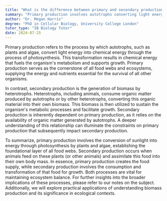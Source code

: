 ```yaml
---
title: "What is the difference between primary and secondary production?"
summary: "Primary production involves autotrophs converting light energy into chemical energy, forming the basis of the food chain and supporting ecosystems by providing energy for other organisms."
author: "Dr. Megan Harris"
degree: "PhD in Cellular Biology, University College London"
tutor_type: "IB Biology Tutor"
date: 2024-07-25
---
```


Primary production refers to the process by which autotrophs, such as plants and algae, convert light energy into chemical energy through the process of photosynthesis. This transformation results in chemical energy that fuels the organism's metabolism and supports growth. Primary production serves as the cornerstone of all food webs and ecosystems, supplying the energy and nutrients essential for the survival of all other organisms.

In contrast, secondary production is the generation of biomass by heterotrophs. Heterotrophs, including animals, consume organic matter produced by autotrophs or by other heterotrophs, converting this organic material into their own biomass. This biomass is then utilized to sustain the organism's metabolic processes and facilitate growth. Secondary production is inherently dependent on primary production, as it relies on the availability of organic matter generated by autotrophs. A deeper understanding of this relationship can illuminate the constraints on primary production that subsequently impact secondary production.

To summarize, primary production involves the conversion of sunlight into energy through photosynthesis by plants and algae, establishing the foundational layer of all food webs. Secondary production occurs when animals feed on these plants (or other animals) and assimilate this food into their own body mass. In essence, primary production creates the food supply, while secondary production involves the consumption and transformation of that food for growth. Both processes are vital for maintaining ecosystem balance. For further insights into the broader implications of these processes, please refer to our notes on the subject. Additionally, we will explore practical applications of understanding biomass production and its significance in ecological contexts.
    